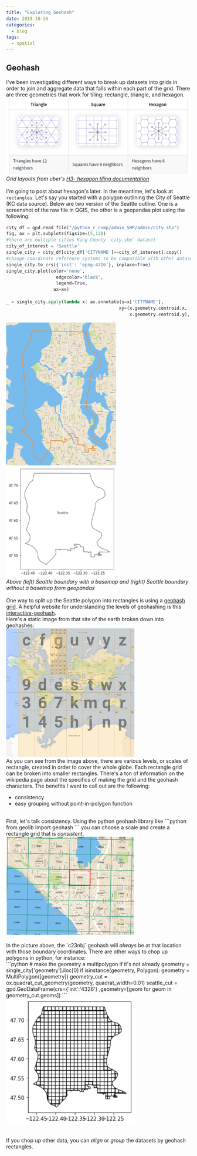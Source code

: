 ```yaml
---
title: "Exploring Geohash"
date: 2019-10-26
categories:
  - blog
tags:
  - spatial
---
```

## Geohash
I've been investigating different ways to break up datasets into grids in order to join and aggregate data that falls within each part of the grid. There are three geometries that work for tiling: rectangle, triangle, and hexagon.<br/>
![tiling](/assets/images/tiling_uber.PNG)
<em>Grid layouts from uber's [H3- hexagon tiling documentation](https://uber.github.io/h3/#/documentation/overview/use-cases)</em><br/>
<br/>
I'm going to post about hexagon's later. In the meantime, let's look at `rectangles`. Let's say you started with a polygon outlining the City of Seattle (KC data source). Below are two version of the Seattle outline. One is a screenshot of the raw file in QGIS, the other is a geopandas plot using the following:
```python
city_df = gpd.read_file("/python_r_comp/admin_SHP/admin/city.shp")
fig, ax = plt.subplots(figsize=(5,12))
#there are multiple cities King County `city.shp` dataset
city_of_interest = 'Seattle'
single_city = city_df[city_df['CITYNAME']==city_of_interest].copy()
#change coordinate reference systems to be compatible with other datasets
single_city.to_crs({'init': 'epsg:4326'}, inplace=True)
single_city.plot(color='none', 
                   edgecolor='black', 
                   legend=True,
                  ax=ax)

_ = single_city.apply(lambda x: ax.annotate(s=x['CITYNAME'], 
                                           xy=(x.geometry.centroid.x, 
                                               x.geometry.centroid.y), ha='center'),axis=1)
```
![w_basemap](/assets/images/seattle_boundary_w_basemap.PNG) ![wo_basemap](/assets/images/seattle_boundary_no_basemap.PNG)
<br/>
<em>Above (left) Seattle boundary with a basemap and (right) Seattle boundary without a basemap from geopandas</em>
<br/>
<br/>
One way to split up the Seattle polygon into rectangles is using a [geohash grid](https://en.wikipedia.org/wiki/Geohash). A helpful website for understanding the levels of geohashing is this [interactive-geohash](https://www.movable-type.co.uk/scripts/geohash.html).
<br/>
Here's a static image from that site of the earth broken down into geohashes: <br />
<img src="/assets/images/geohash.jpg" width="350"><br/>
As you can see from the image above, there are various levels, or scales of rectangle, created in order to cover the whole globe. Each rectangle grid can be broken into smaller rectangles. There's a ton of information on the wikipedia page about the specifics of making the grid and the geohash characters. The benefits I want to call out are the following:
- consistency
- easy grouping without point-in-polygon function
<br/>
First, let's talk consistency. Using the python geohash library like 
```python
from geolib import geohash
``` 
you can choose a scale and create a rectangle grid that is <em>consistent</em>. 
<br/>
<img src="/assets/images/seattle_geohash_zoom_in.PNG" width="350"><br/>
<br/>
In the picture above, the `c23nbj` geohash will <em>always</em> be at that location with those boundary coordinates. There are other ways to chop up polygons in python, for instance:<br/>
```python
# make the geometry a multipolygon if it's not already
geometry = single_city['geometry'].iloc[0]
if isinstance(geometry, Polygon):
  geometry = MultiPolygon([geometry])
geometry_cut = ox.quadrat_cut_geometry(geometry, quadrat_width=0.01)
seattle_cut = gpd.GeoDataFrame(crs={'init':'4326'}
                 ,geometry=[geom for geom in geometry_cut.geoms])
```
<br/>
<img src="/assets/images/polygon_cut_grid.png" width="350"><br/>
<br/>


If you chop up other data, you can <em>align</em> or <em>group</em> the datasets by geohash rectangles.   
